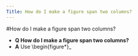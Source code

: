 ```yaml
---
Title: How do I make a figure span two columns?
---
```

#How do I make a figure span two columns?
- **Q How do I make a figure span two columns?**
- **A** Use \\begin{figure\*}_

